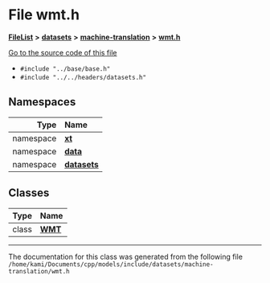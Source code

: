 

# File wmt.h



[**FileList**](files.md) **>** [**datasets**](dir_29ff4802398ba4a572b958e731c7adb4.md) **>** [**machine-translation**](dir_91ef7b38e4721f67f17b6805785cb95a.md) **>** [**wmt.h**](wmt_8h.md)

[Go to the source code of this file](wmt_8h_source.md)



* `#include "../base/base.h"`
* `#include "../../headers/datasets.h"`













## Namespaces

| Type | Name |
| ---: | :--- |
| namespace | [**xt**](namespacext.md) <br> |
| namespace | [**data**](namespacext_1_1data.md) <br> |
| namespace | [**datasets**](namespacext_1_1data_1_1datasets.md) <br> |


## Classes

| Type | Name |
| ---: | :--- |
| class | [**WMT**](classxt_1_1data_1_1datasets_1_1WMT.md) <br> |



















































------------------------------
The documentation for this class was generated from the following file `/home/kami/Documents/cpp/models/include/datasets/machine-translation/wmt.h`

